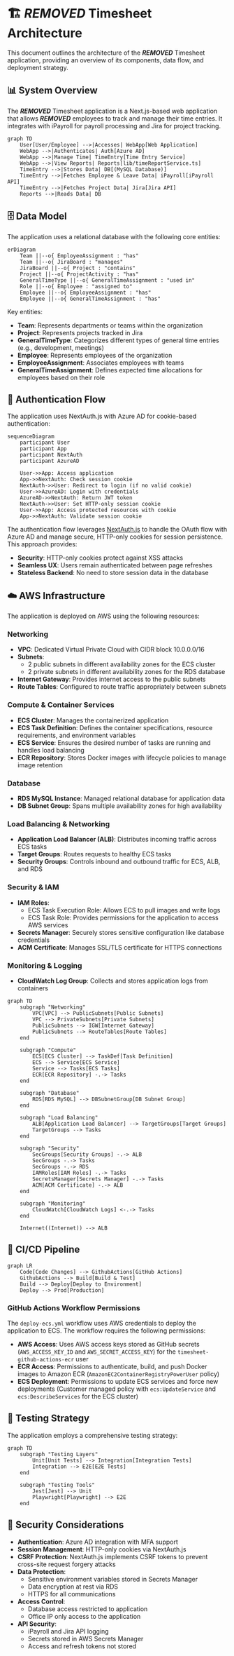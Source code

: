 # 🏗️ ***REMOVED*** Timesheet Architecture

This document outlines the architecture of the ***REMOVED*** Timesheet application, providing an overview of its components, data flow, and deployment strategy.

## 📊 System Overview

The ***REMOVED*** Timesheet application is a Next.js-based web application that allows ***REMOVED*** employees to track and manage their time entries. It integrates with iPayroll for payroll processing and Jira for project tracking.

```mermaid
graph TD
    User[User/Employee] -->|Accesses| WebApp[Web Application]
    WebApp -->|Authenticates| Auth[Azure AD]
    WebApp -->|Manage Time| TimeEntry[Time Entry Service]
    WebApp -->|View Reports| Reports[lib/timeReportService.ts]
    TimeEntry -->|Stores Data| DB[(MySQL Database)]
    TimeEntry -->|Fetches Employee & Leave Data| iPayroll[iPayroll API]
    TimeEntry -->|Fetches Project Data| Jira[Jira API]
    Reports -->|Reads Data| DB
```

## 🗄️ Data Model

The application uses a relational database with the following core entities:

```mermaid
erDiagram
    Team ||--o{ EmployeeAssignment : "has"
    Team ||--o{ JiraBoard : "manages"
    JiraBoard ||--o{ Project : "contains"
    Project ||--o{ ProjectActivity : "has"
    GeneralTimeType ||--o{ GeneralTimeAssignment : "used in"
    Role ||--o{ Employee : "assigned to"
    Employee ||--o{ EmployeeAssignment : "has"
    Employee ||--o{ GeneralTimeAssignment : "has"
```

Key entities:

- **Team**: Represents departments or teams within the organization
- **Project**: Represents projects tracked in Jira
- **GeneralTimeType**: Categorizes different types of general time entries (e.g., development, meetings)
- **Employee**: Represents employees of the organization
- **EmployeeAssignment**: Associates employees with teams
- **GeneralTimeAssignment**: Defines expected time allocations for employees based on their role

## 🔄 Authentication Flow

The application uses NextAuth.js with Azure AD for cookie-based authentication:

```mermaid
sequenceDiagram
    participant User
    participant App
    participant NextAuth
    participant AzureAD

    User->>App: Access application
    App->>NextAuth: Check session cookie
    NextAuth->>User: Redirect to login (if no valid cookie)
    User->>AzureAD: Login with credentials
    AzureAD->>NextAuth: Return JWT token
    NextAuth->>User: Set HTTP-only session cookie
    User->>App: Access protected resources with cookie
    App->>NextAuth: Validate session cookie
```

The authentication flow leverages [NextAuth.js](https://next-auth.js.org/) to handle the OAuth flow with Azure AD and manage secure, HTTP-only cookies for session persistence. This approach provides:

- **Security**: HTTP-only cookies protect against XSS attacks
- **Seamless UX**: Users remain authenticated between page refreshes
- **Stateless Backend**: No need to store session data in the database

## ☁️ AWS Infrastructure

The application is deployed on AWS using the following resources:

### Networking

- **VPC**: Dedicated Virtual Private Cloud with CIDR block 10.0.0.0/16
- **Subnets**:
  - 2 public subnets in different availability zones for the ECS cluster
  - 2 private subnets in different availability zones for the RDS database
- **Internet Gateway**: Provides internet access to the public subnets
- **Route Tables**: Configured to route traffic appropriately between subnets

### Compute & Container Services

- **ECS Cluster**: Manages the containerized application
- **ECS Task Definition**: Defines the container specifications, resource requirements, and environment variables
- **ECS Service**: Ensures the desired number of tasks are running and handles load balancing
- **ECR Repository**: Stores Docker images with lifecycle policies to manage image retention

### Database

- **RDS MySQL Instance**: Managed relational database for application data
- **DB Subnet Group**: Spans multiple availability zones for high availability

### Load Balancing & Networking

- **Application Load Balancer (ALB)**: Distributes incoming traffic across ECS tasks
- **Target Groups**: Routes requests to healthy ECS tasks
- **Security Groups**: Controls inbound and outbound traffic for ECS, ALB, and RDS

### Security & IAM

- **IAM Roles**:
  - ECS Task Execution Role: Allows ECS to pull images and write logs
  - ECS Task Role: Provides permissions for the application to access AWS services
- **Secrets Manager**: Securely stores sensitive configuration like database credentials
- **ACM Certificate**: Manages SSL/TLS certificate for HTTPS connections

### Monitoring & Logging

- **CloudWatch Log Group**: Collects and stores application logs from containers

```mermaid
graph TD
    subgraph "Networking"
        VPC[VPC] --> PublicSubnets[Public Subnets]
        VPC --> PrivateSubnets[Private Subnets]
        PublicSubnets --> IGW[Internet Gateway]
        PublicSubnets --> RouteTables[Route Tables]
    end

    subgraph "Compute"
        ECS[ECS Cluster] --> TaskDef[Task Definition]
        ECS --> Service[ECS Service]
        Service --> Tasks[ECS Tasks]
        ECR[ECR Repository] -.-> Tasks
    end

    subgraph "Database"
        RDS[RDS MySQL] --> DBSubnetGroup[DB Subnet Group]
    end

    subgraph "Load Balancing"
        ALB[Application Load Balancer] --> TargetGroups[Target Groups]
        TargetGroups --> Tasks
    end

    subgraph "Security"
        SecGroups[Security Groups] -.-> ALB
        SecGroups -.-> Tasks
        SecGroups -.-> RDS
        IAMRoles[IAM Roles] -.-> Tasks
        SecretsManager[Secrets Manager] -.-> Tasks
        ACM[ACM Certificate] -.-> ALB
    end

    subgraph "Monitoring"
        CloudWatch[CloudWatch Logs] <-.-> Tasks
    end

    Internet((Internet)) --> ALB
```

## 🔄 CI/CD Pipeline

```mermaid
graph LR
    Code[Code Changes] --> GithubActions[GitHub Actions]
    GithubActions --> Build[Build & Test]
    Build --> Deploy[Deploy to Environment]
    Deploy --> Prod[Production]
```

### GitHub Actions Workflow Permissions

The `deploy-ecs.yml` workflow uses AWS credentials to deploy the application to ECS. The workflow requires the following permissions:

- **AWS Access**: Uses AWS access keys stored as GitHub secrets (`AWS_ACCESS_KEY_ID` and `AWS_SECRET_ACCESS_KEY`) for the `timesheet-github-actions-ecr` user
- **ECR Access**: Permissions to authenticate, build, and push Docker images to Amazon ECR (`AmazonEC2ContainerRegistryPowerUser` policy)
- **ECS Deployment**: Permissions to update ECS services and force new deployments (Customer managed policy with `ecs:UpdateService` and `ecs:DescribeServices` for the ECS cluster)

## 🧪 Testing Strategy

The application employs a comprehensive testing strategy:

```mermaid
graph TD
    subgraph "Testing Layers"
        Unit[Unit Tests] --> Integration[Integration Tests]
        Integration --> E2E[E2E Tests]
    end

    subgraph "Testing Tools"
        Jest[Jest] --> Unit
        Playwright[Playwright] --> E2E
    end
```

## 🔐 Security Considerations

- **Authentication**: Azure AD integration with MFA support
- **Session Management**: HTTP-only cookies via NextAuth.js
- **CSRF Protection**: NextAuth.js implements CSRF tokens to prevent cross-site request forgery attacks
- **Data Protection**:
  - Sensitive environment variables stored in Secrets Manager
  - Data encryption at rest via RDS
  - HTTPS for all communications
- **Access Control**:
  - Database access restricted to application
  - Office IP only access to the application
- **API Security**:
  - iPayroll and Jira API logging
  - Secrets stored in AWS Secrets Manager
  - Access and refresh tokens not stored
